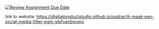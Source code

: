 [![Review Assignment Due Date](https://classroom.github.com/assets/deadline-readme-button-22041afd0340ce965d47ae6ef1cefeee28c7c493a6346c4f15d667ab976d596c.svg)](https://classroom.github.com/a/JNeW_fea)


link to website: https://digitalproductstudio.github.io/opdracht-maak-een-social-media-filter-pgm-stefvanboven/